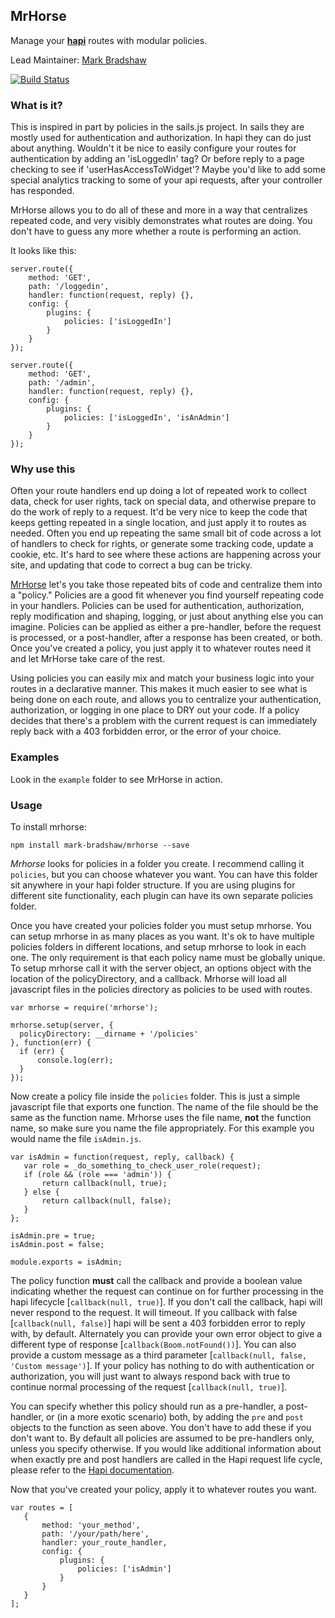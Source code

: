 ## MrHorse

Manage your [**hapi**](https://github.com/hapijs/hapi) routes with modular policies.

Lead Maintainer: [Mark Bradshaw](https://github.com/mark-bradshaw)

[![Build Status](https://travis-ci.org/mark-bradshaw/mrhorse.svg?branch=master)](https://travis-ci.org/mark-bradshaw/mrhorse)

### What is it?

This is inspired in part by policies in the sails.js project.  In sails they are mostly used for authentication and authorization.  In hapi they can do just about anything.  Wouldn't it be nice to easily configure your routes for authentication by adding an 'isLoggedIn' tag?  Or before reply to a page checking to see if 'userHasAccessToWidget'?  Maybe you'd like to add some special analytics tracking to some of your api requests, after your controller has responded.

MrHorse allows you to do all of these and more in a way that centralizes repeated code, and very visibly demonstrates what routes are doing.  You don't have to guess any more whether a route is performing an action.

It looks like this:
```
server.route({
    method: 'GET',
    path: '/loggedin',
    handler: function(request, reply) {},
    config: {
        plugins: {
            policies: ['isLoggedIn']
        }
    }
});

server.route({
    method: 'GET',
    path: '/admin',
    handler: function(request, reply) {},
    config: {
        plugins: {
            policies: ['isLoggedIn', 'isAnAdmin']
        }
    }
});
```

### Why use this

Often your route handlers end up doing a lot of repeated work to collect data, check for user rights, tack on special data, and otherwise prepare to do the work of reply to a request.  It'd be very nice to keep the code that keeps getting repeated in a single location, and just apply it to routes as needed. Often you end up repeating the same small bit of code across a lot of handlers to check for rights, or generate some tracking code, update a cookie, etc.  It's hard to see where these actions are happening across your site, and updating that code to correct a bug can be tricky.

[MrHorse](https://github.com/mark-bradshaw/mrhorse) let's you take those repeated bits of code and centralize them into a "policy."  Policies are a good fit whenever you find yourself repeating code in your handlers.  Policies can be used for authentication, authorization, reply modification and shaping, logging, or just about anything else you can imagine.  Policies can be applied as either a pre-handler, before the request is processed, or a post-handler, after a response has been created, or both.  Once you've created a policy, you just apply it to whatever routes need it and let MrHorse take care of the rest.

Using policies you can easily mix and match your business logic into your routes in a declarative manner.  This makes it much easier to see what is being done on each route, and allows you to centralize your authentication, authorization, or logging in one place to DRY out your code.  If a policy decides that there's a problem with the current request is can immediately reply back with a 403 forbidden error, or the error of your choice.

### Examples

Look in the `example` folder to see MrHorse in action.

### Usage

To install mrhorse:

```
npm install mark-bradshaw/mrhorse --save
```

*Mrhorse* looks for policies in a folder you create.  I recommend calling it `policies`, but you can choose whatever you want.  You can have this folder sit anywhere in your hapi folder structure.  If you are using plugins for different site functionality, each plugin can have its own separate policies folder.

Once you have created your policies folder you must setup mrhorse.  You can setup mrhorse in as many places as you want.  It's ok to have multiple policies folders in different locations, and setup mrhorse to look in each one.  The only requirement is that each policy name must be globally unique.  To setup mrhorse call it with the server object, an options object with the location of the policyDirectory, and a callback.  Mrhorse will load all javascript files in the policies directory as policies to be used with routes.

```
var mrhorse = require('mrhorse');

mrhorse.setup(server, {
  policyDirectory: __dirname + '/policies'
}, function(err) {
  if (err) {
      console.log(err);
  }
});
```

Now create a policy file inside the `policies` folder.  This is just a simple javascript file that exports one function.  The name of the file should be the same as the function name.  Mrhorse uses the file name, **not** the function name, so make sure you name the file appropriately.  For this example you would name the file `isAdmin.js`.

```
var isAdmin = function(request, reply, callback) {
   var role = _do_something_to_check_user_role(request);
   if (role && (role === 'admin')) {
       return callback(null, true);
   } else {
       return callback(null, false);
   }
};

isAdmin.pre = true;
isAdmin.post = false;

module.exports = isAdmin;
```

The policy function **must** call the callback and provide a boolean value indicating whether the request can continue on for further processing in the hapi lifecycle [`callback(null, true)`].  If you don't call the callback, hapi will never respond to the request.  It will timeout.  If you callback with false [`callback(null, false)`] hapi will be sent a 403 forbidden error to reply with, by default.  Alternately you can provide your own error object to give a different type of response [`callback(Boom.notFound())`].  You can also provide a custom message as a third parameter [`callback(null, false, 'Custom message')`].  If your policy has nothing to do with authentication or authorization, you will just want to always respond back with true to continue normal processing of the request [`callback(null, true)`].

You can specify whether this policy should run as a pre-handler, a post-handler, or (in a more exotic scenario) both, by adding the `pre` and `post` objects to the function as seen above.  You don't have to add these if you don't want to.  By default all policies are assumed to be pre-handlers only, unless you specify otherwise.  If you would like additional information about when exactly pre and post handlers are called in the Hapi request life cycle, please refer to the [Hapi documentation](https://github.com/hapijs/hapi/blob/master/docs/Reference.md#request-lifecycle).

Now that you've created your policy, apply it to whatever routes you want.

```
var routes = [
   {
       method: 'your_method',
       path: '/your/path/here',
       handler: your_route_handler,
       config: {
           plugins: {
               policies: ['isAdmin']
           }
       }
   }
];
```
